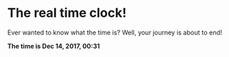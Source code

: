 # The real time clock!

Ever wanted to know what the time is? Well, your journey is about to end!

**The time is Dec 14, 2017, 00:31**